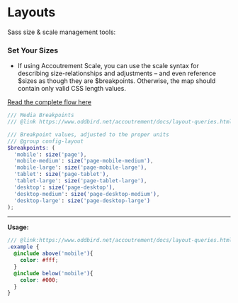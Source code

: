 # Layouts

Sass size & scale management tools:

### Set Your Sizes

- If using Accoutrement Scale, you can use the scale syntax for describing size-relationships and adjustments – and even reference $sizes as though they are $breakpoints. Otherwise, the map should contain only valid CSS length values.

<a class= "underline" href="https://www.oddbird.net/accoutrement/docs/layout-queries.html#variable--breakpoints">Read the complete flow here</a>

``` scss
/// Media Breakpoints
/// @link https://www.oddbird.net/accoutrement/docs/layout-queries.html#variable--breakpoints

/// Breakpoint values, adjusted to the proper units
/// @group config-layout
$breakpoints: (
  'mobile': size('page'),
  'mobile-medium': size('page-mobile-medium'),
  'mobile-large': size('page-mobile-large'),
  'tablet': size('page-tablet'),
  'tablet-large': size('page-tablet-large'),
  'desktop': size('page-desktop'),
  'desktop-medium': size('page-desktop-medium'),
  'desktop-large': size('page-desktop-large')
);

```

<div class="block-space"></div>

------

**Usage:**

``` scss
/// @link:https://www.oddbird.net/accoutrement/docs/layout-queries.html#mixin--below
.example {
  @include above('mobile'){
    color: #fff;  
  }
  @include below('mobile'){
    color: #000;
  }
}
```